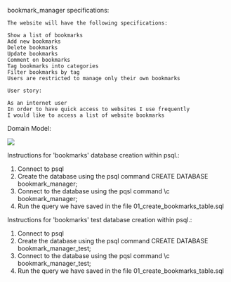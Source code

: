 bookmark_manager specifications:

```
The website will have the following specifications:

Show a list of bookmarks
Add new bookmarks
Delete bookmarks
Update bookmarks
Comment on bookmarks
Tag bookmarks into categories
Filter bookmarks by tag
Users are restricted to manage only their own bookmarks
```

```
User story:

As an internet user
In order to have quick access to websites I use frequently
I would like to access a list of website bookmarks
```


Domain Model:

![](images/bookmark_manager_domain_model.png)




Instructions for 'bookmarks' database creation within psql.:

1. Connect to psql
2. Create the database using the psql command CREATE DATABASE bookmark_manager;
3. Connect to the database using the pqsl command \c bookmark_manager;
4. Run the query we have saved in the file 01_create_bookmarks_table.sql


Instructions for 'bookmarks' test database creation within psql.:

1. Connect to psql
2. Create the database using the psql command CREATE DATABASE bookmark_manager_test;
3. Connect to the database using the pqsl command \c bookmark_manager_test;
4. Run the query we have saved in the file 01_create_bookmarks_table.sql




